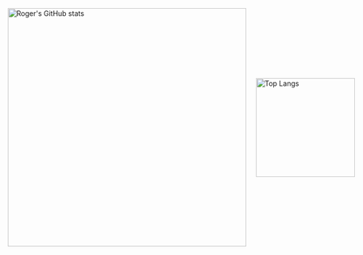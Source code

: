 <div style="display: flex; justify-content: center; align-items: center; gap: 20px;">

  <img style="width: 480px;" src="https://github-readme-stats.vercel.app/api?username=Leonardo-Scotti&show_icons=true&theme=synthwave" alt="Roger's GitHub stats"/>

  <a href="https://github.com/Leonardo-Scotti/github-readme-stats">
    <img style="height: 199px;" src="https://github-readme-stats.vercel.app/api/top-langs/?username=Leonardo-Scotti&theme=synthwave" alt="Top Langs"/>
  </a>

</div>